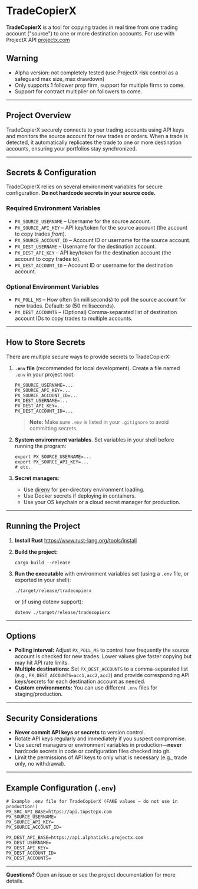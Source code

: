 # TradeCopierX

**TradeCopierX** is a tool for copying trades in real time from one trading account ("source") to one or more destination accounts.
For use with ProjectX API [projectx.com](https://projectx.com)

## Warning
- Alpha version:  not completely tested (use ProjectX risk control as a safeguard max size, max drawdown)
- Only supports 1 follower prop firm, support for multiple firms to come.
- Support for contract multiplier on followers to come.
---

## Project Overview

TradeCopierX securely connects to your trading accounts using API keys and monitors the source account for new trades or orders. When a trade is detected, it automatically replicates the trade to one or more destination accounts, ensuring your portfolios stay synchronized.

---

## Secrets & Configuration

TradeCopierX relies on several environment variables for secure configuration. **Do not hardcode secrets in your source code.**

### Required Environment Variables

- `PX_SOURCE_USERNAME` – Username for the source account.
- `PX_SOURCE_API_KEY` – API key/token for the source account (the account to copy trades *from*).
- `PX_SOURCE_ACCOUNT_ID` – Account ID or username for the source account.
- `PX_DEST_USERNAME` – Username for the destination account.
- `PX_DEST_API_KEY` – API key/token for the destination account (the account to copy trades *to*).
- `PX_DEST_ACCOUNT_ID` – Account ID or username for the destination account.

### Optional Environment Variables

- `PX_POLL_MS` – How often (in milliseconds) to poll the source account for new trades. Default: `50` (50 milliseconds).
- `PX_DEST_ACCOUNTS` – (Optional) Comma-separated list of destination account IDs to copy trades to multiple accounts.

---

## How to Store Secrets

There are multiple secure ways to provide secrets to TradeCopierX:

1. **`.env` file** (recommended for local development). Create a file named `.env` in your project root:
   ```
   PX_SOURCE_USERNAME=...
   PX_SOURCE_API_KEY=...
   PX_SOURCE_ACCOUNT_ID=...
   PX_DEST_USERNAME=...
   PX_DEST_API_KEY=...
   PX_DEST_ACCOUNT_ID=...
   ```
   > **Note:** Make sure `.env` is listed in your `.gitignore` to avoid committing secrets.

2. **System environment variables**. Set variables in your shell before running the program:
   ```
   export PX_SOURCE_USERNAME=...
   export PX_SOURCE_API_KEY=...
   # etc.
   ```

3. **Secret managers**:
    - Use [direnv](https://direnv.net/) for per-directory environment loading.
    - Use Docker secrets if deploying in containers.
    - Use your OS keychain or a cloud secret manager for production.

---

## Running the Project

1. **Install Rust**
   https://www.rust-lang.org/tools/install

2. **Build the project:**
   ```
   cargo build --release
   ```

3. **Run the executable** with environment variables set (using a `.env` file, or exported in your shell):
   ```
   ./target/release/tradecopierx
   ```
   or (if using dotenv support):
   ```
   dotenv ./target/release/tradecopierx
   ```

---

## Options

- **Polling interval:** Adjust `PX_POLL_MS` to control how frequently the source account is checked for new trades. Lower values give faster copying but may hit API rate limits.
- **Multiple destinations:** Set `PX_DEST_ACCOUNTS` to a comma-separated list (e.g., `PX_DEST_ACCOUNTS=acc1,acc2,acc3`) and provide corresponding API keys/secrets for each destination account as needed.
- **Custom environments:** You can use different `.env` files for staging/production.

---

## Security Considerations

- **Never commit API keys or secrets** to version control.
- Rotate API keys regularly and immediately if you suspect compromise.
- Use secret managers or environment variables in production—**never** hardcode secrets in code or configuration files checked into git.
- Limit the permissions of API keys to only what is necessary (e.g., trade only, no withdrawal).

---

## Example Configuration (`.env`)

```env
# Example .env file for TradeCopierX (FAKE values – do not use in production!)
PX_SRC_API_BASE=https://api.topstepx.com
PX_SOURCE_USERNAME=
PX_SOURCE_API_KEY=
PX_SOURCE_ACCOUNT_ID=

PX_DEST_API_BASE=https://api.alphaticks.projectx.com
PX_DEST_USERNAME=
PX_DEST_API_KEY=
PX_DEST_ACCOUNT_ID=
PX_DEST_ACCOUNTS=
```

---

**Questions?** Open an issue or see the project documentation for more details.